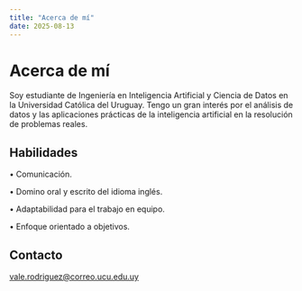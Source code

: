 ```yaml
---
title: "Acerca de mí"
date: 2025-08-13
---
```


# Acerca de mí

Soy estudiante de Ingeniería en Inteligencia Artificial y Ciencia de Datos en la Universidad Católica del Uruguay. 
Tengo un gran interés por el análisis de datos y las aplicaciones prácticas de la inteligencia artificial en la resolución de problemas reales.

## Habilidades
• Comunicación.

• Domino oral y escrito del idioma inglés.

• Adaptabilidad para el trabajo en equipo.

• Enfoque orientado a objetivos.

## Contacto
vale.rodriguez@correo.ucu.edu.uy
